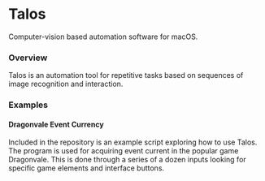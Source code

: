 # Talos

Computer-vision based automation software for macOS.

### Overview

Talos is an automation tool for repetitive tasks based on sequences of image recognition and interaction.

### Examples

#### Dragonvale Event Currency

Included in the repository is an example script exploring how to use Talos. The program is used for acquiring event current in the popular game Dragonvale. This is done through a series of a dozen inputs looking for specific game elements and interface buttons.